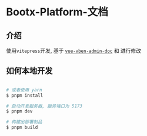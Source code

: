 # Bootx-Platform-文档


## 介绍
使用`vitepress`开发, 基于 [`vue-vben-admin-doc`](https://github.com/vbenjs/vue-vben-admin-doc) 和 []()进行修改

## 如何本地开发

```bash

# 或者使用 yarn
$ pnpm install

# 启动开发服务器, 服务端口为 5173
$ pnpm dev

# 构建出部署制品
$ pnpm build

```
